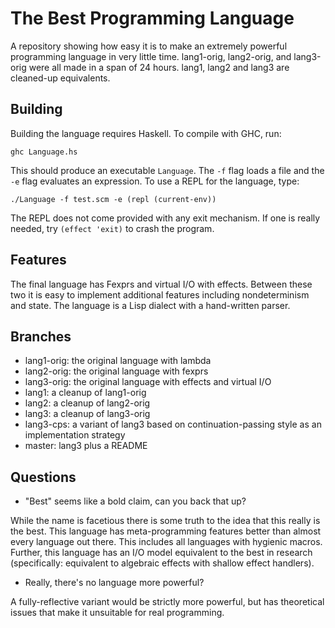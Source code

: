 # The Best Programming Language

A repository showing how easy it is to make an extremely powerful programming language in very little time. lang1-orig, lang2-orig, and lang3-orig were all made in a span of 24 hours. lang1, lang2 and lang3 are cleaned-up equivalents.

## Building

Building the language requires Haskell. To compile with GHC, run:

```
ghc Language.hs
```

This should produce an executable `Language`. The `-f` flag loads a file and the `-e` flag evaluates an expression. To use a REPL for the language, type:

```
./Language -f test.scm -e (repl (current-env))
```

The REPL does not come provided with any exit mechanism. If one is really needed, try `(effect 'exit)` to crash the program.

## Features

The final language has Fexprs and virtual I/O with effects. Between these two it is easy to implement additional features including nondeterminism and state. The language is a Lisp dialect with a hand-written parser.

## Branches

* lang1-orig: the original language with lambda
* lang2-orig: the original language with fexprs
* lang3-orig: the original language with effects and virtual I/O
* lang1: a cleanup of lang1-orig
* lang2: a cleanup of lang2-orig
* lang3: a cleanup of lang3-orig
* lang3-cps: a variant of lang3 based on continuation-passing style as an implementation strategy
* master: lang3 plus a README

## Questions

* "Best" seems like a bold claim, can you back that up?

While the name is facetious there is some truth to the idea that this really is the best. This language has meta-programming features better than almost every language out there. This includes all languages with hygienic macros. Further, this language has an I/O model equivalent to the best in research (specifically: equivalent to algebraic effects with shallow effect handlers).

* Really, there's no language more powerful?

A fully-reflective variant would be strictly more powerful, but has theoretical issues that make it unsuitable for real programming.
